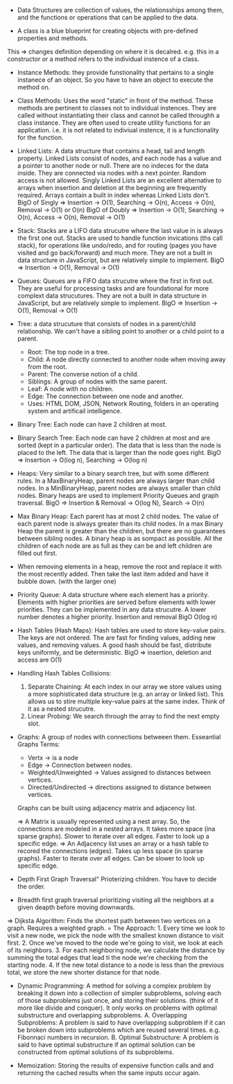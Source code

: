 - Data Structures are collection of values, the relationsships among them, and the functions or operations that can be applied to the data.

- A class is a blue blueprint for creating objects with pre-defined properties and methods.

This => changes definition depending on where it is decalred. e.g. this in a constructor or a method refers to the individual instence of a class. 

- Instance Methods: they provide funstionality that pertains to a single instanece of an object. So you have to have an object to execute the method on.

- Class Methods: Uses the word "static" in front of the method. These methods are pertinent to classes not to individual instences. They are called without instantiating their class and cannot be called throughh a class instance. They are often used to create utility functions for an application. i.e. it is not related to indiviual instence, it is a functionality for the function. 

- Linked Lists: A data structure that contains a head, tail and length property. Linked Lists consist of nodes, and each node has a value and a pointer to another node or null. There are no indeces for the data inside. They are connected via nodes with a next pointer. Random access is not allowed. Singly Linked Lists are an excellent alternative to arrays when insertion and deletion at the beginning are frequently required. Arrays contain a built in index whereas Linked Lists don't.  
    BigO of Singly => Insertion -> O(1), Searching -> O(n), Access -> O(n), Removal -> O(1) or O(n)
    BigO of Doubly => Insertion -> O(1), Searching -> O(n), Access -> O(n), Removal -> O(1) 

- Stack: Stacks are a LIFO data strucutre where the last value in is always the first one out. Stacks are used to handle function invications (ths call stack), for operations like undo/redo, and for routing (pages you have visited and go back/forward) and much more. They are not a built in data structure in JavaScript,  but are relatively simple to implement. 
    BigO => Insertion -> O(1), Removal -> O(1)

- Queues: Queues are a FIFO data strucutre where the first in first out. They are useful for processing tasks and are foundational for more complext data strucutures. They are not a built in data structure in JavaScript,  but are relatively simple to implement. 
    BigO => Insertion -> O(1), Removal -> O(1)

- Tree: a data strucuture that consists of nodes in a parent/child relationship. We can't have a sibling point to another or a child point to a parent.
     * Root: The top node in a tree.
     * Child: A node directly connected to another node when moving away from the root.
     * Parent: The converse notion of a child.
     * Siblings: A group of nodes with the same parent.
     * Leaf: A node with no children.
     * Edge: The connection between one node and another.
     - Uses: HTML DOM, JSON, Network Routing, folders in an operating system and artificail intelligence. 

- Binary Tree: Each node can have 2 children at most.

- Binary Search Tree: Each node can have 2 children at most and are sorted (kept in a particular order). The data that is less than the node is placed to the left. The data that is larger than the node goes right. 
    BigO => Insertion -> O(log n), Searching -> O(log n)

- Heaps: Very similar to a binary search tree, but with some different rules. 
    In a MaxBinaryHeap, parent nodes are always larger than child nodes. In a MinBinaryHeap, parent nodes are always smaller than child nodes. Binary heaps are used to implement Priority Queues and graph traversal.
    BigO => Insertion & Removal -> O(log N), Search -> O(n)

- Max Binary Heap: Each parent has at most 2 child nodes. The value of each parent node is always greater than its child nodes. In a max Binary Heap the parent is greater than the children, but there are no guarantees between sibling nodes. A binary heap is as sompact as possible. All the children of each node are as full as they can be and left children are filled out first. 

- When removing elements in a heap, remove the root and replace it with the most recently added. Then take the last item added and have it bubble down. (with the larger one)

- Priority Queue: A data structure where each element has a priority. Elements with higher priorities are served before elements with lower priorities. They can be implemented in any data strucutre. A lower number denotes a higher priority. Insertion and removal BigO O(log n)

- Hash Tables (Hash Maps): Hash tables are used to store key-value pairs. The keys are not ordered. The are fast for finding values, adding new values, and removing values.  A good hash should be fast, distribute keys uniformly, and be deterministic. 
BigO => insertion, deletion and access are O(1)

- Handling Hash Tables Collisions: 
    1. Separate Chaining: At each index in our array we store values using a more sophisticated data structure (e.g. an array or linked list). This allows us to stire multiple key-value pairs at the same index. Think of it as a nested strucutre.
    2. Linear Probing: We search through the array to find the next empty slot. 

- Graphs: A group of nodes with connections betweeen them. Esseantial Graphs Terms:
    * Vertx -> is a node
    * Edge -> Connection between nodes.
    * Weighted/Unweighted -> Values assigned to distances between vertices.
    * Directed/Undirected -> directions assigned to distance between vertices. 

    Graphs can be built using adjacency matrix and adjacency list.

    => A Matrix is usually represented using a nest array. So, the connections are modeled in a nested arrays. It takes more space (ina sparse graphs). Slower to iterate over all edges. Faster to look up a specific edge.
    => An Adjacency list uses an array or a hash table to recored the connections (edges). Takes up less space (in sparse graphs). Faster to iterate over all edges. Can be slower to look up specific edge. 

- Depth First Graph Traversal" Prioterizing children. You have to decide the order. 
- Breadth first graph traversal prioritizing visiting all the neighbors at a given deapth before moving downwards.


=> Dijksta Algorithm: Finds the shortest path between two vertices on a graph. Requires a weighted graph.
    = The Approach:
        1. Every time we look to visit a new node, we pick the node with the smallest known distance to visit first.
        2. Once we've moved to the node we're going to visit, we look at each of its neighbors.
        3. For each neighboring node, we calculate the distance by summing the total edges that lead ti the node we're checking from the starting node.
        4. If the new total distance to a node is less than the previous total, we store the new shorter distance for that node. 

- Dynamic Programming: A method for solving a complex problem by breaking it down into a collection of simpler subproblems, solving each of those subproblems just once, and storing their solutions. (think of it more like divide and conquer). It only works on problems with optimal substructure and overlapping subproblems. 
    A. Overlapping Subproblems: A problem is said to have overlapping subproblem if it can be broken down into subproblems which are reused several times. e.g. Fibonnaci numbers in recursion.
    B. Optimal Substructure: A problem is said to have optimal substructure if an optimal solution can be constructed from optimal solutions of its subproblems. 

- Memoization: Storing the results of expensive function calls and and returning the cached results when the same inputs occur again. 
